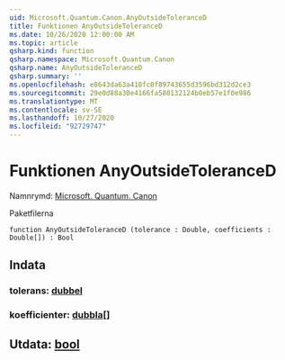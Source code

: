 ```yaml
---
uid: Microsoft.Quantum.Canon.AnyOutsideToleranceD
title: Funktionen AnyOutsideToleranceD
ms.date: 10/26/2020 12:00:00 AM
ms.topic: article
qsharp.kind: function
qsharp.namespace: Microsoft.Quantum.Canon
qsharp.name: AnyOutsideToleranceD
qsharp.summary: ''
ms.openlocfilehash: e8643da63a418fc0f89743655d3596bd312d2ce3
ms.sourcegitcommit: 29e0d88a30e4166fa580132124b0eb57e1f0e986
ms.translationtype: MT
ms.contentlocale: sv-SE
ms.lasthandoff: 10/27/2020
ms.locfileid: "92729747"
---
```

# <a name="anyoutsidetoleranced-function"></a>Funktionen AnyOutsideToleranceD

Namnrymd: [Microsoft. Quantum. Canon](xref:Microsoft.Quantum.Canon)

Paketfilerna [](https://nuget.org/packages/)




```qsharp
function AnyOutsideToleranceD (tolerance : Double, coefficients : Double[]) : Bool
```


## <a name="input"></a>Indata

### <a name="tolerance--double"></a>tolerans: [dubbel](xref:microsoft.quantum.lang-ref.double)




### <a name="coefficients--double"></a>koefficienter: [dubbla](xref:microsoft.quantum.lang-ref.double)[]





## <a name="output--bool"></a>Utdata: [bool](xref:microsoft.quantum.lang-ref.bool)

